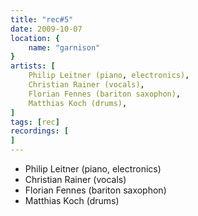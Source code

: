 ```yaml
---
title: "rec#5"
date: 2009-10-07
location: {
    name: "garnison"
}
artists: [
    Philip Leitner (piano, electronics),
    Christian Rainer (vocals),
    Florian Fennes (bariton saxophon),
    Matthias Koch (drums),
]
tags: [rec]
recordings: [
]
---
```

- Philip Leitner (piano, electronics)
- Christian Rainer (vocals)
- Florian Fennes (bariton saxophon)
- Matthias Koch (drums)
